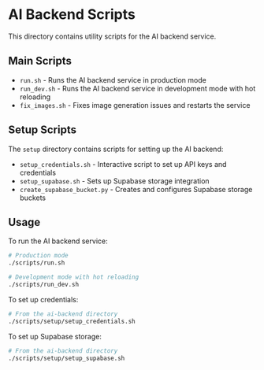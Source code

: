 # AI Backend Scripts

This directory contains utility scripts for the AI backend service.

## Main Scripts

- `run.sh` - Runs the AI backend service in production mode
- `run_dev.sh` - Runs the AI backend service in development mode with hot reloading
- `fix_images.sh` - Fixes image generation issues and restarts the service

## Setup Scripts

The `setup` directory contains scripts for setting up the AI backend:

- `setup_credentials.sh` - Interactive script to set up API keys and credentials
- `setup_supabase.sh` - Sets up Supabase storage integration
- `create_supabase_bucket.py` - Creates and configures Supabase storage buckets

## Usage

To run the AI backend service:

```bash
# Production mode
./scripts/run.sh

# Development mode with hot reloading
./scripts/run_dev.sh
```

To set up credentials:

```bash
# From the ai-backend directory
./scripts/setup/setup_credentials.sh
```

To set up Supabase storage:

```bash
# From the ai-backend directory
./scripts/setup/setup_supabase.sh
``` 
